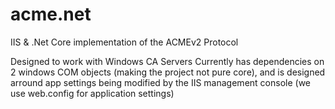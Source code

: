 # acme.net
IIS &amp; .Net Core implementation of the ACMEv2 Protocol

Designed to work with Windows CA Servers
Currently has dependencies on 2 windows COM objects (making the project not pure core), and is designed arround app settings being modified by the IIS management console (we use web.config for application settings)
